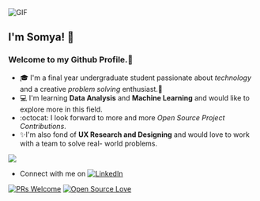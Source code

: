 
  <img align="center" alt="GIF" src="https://media3.giphy.com/media/26u4nJPf0JtQPdStq/giphy.gif" />
  
## I'm Somya! :woman:

### Welcome to my Github Profile.🤩

- 🎓 I'm a final year undergraduate student passionate about *technology* and a creative *problem solving* enthusiast.🚀
- 💻 I'm learning **Data Analysis** and **Machine Learning** and would like to explore more in this field.
- :octocat: I look forward to more and more *Open Source Project Contributions*. 
- ✨I'm also fond of **UX Research and Designing** and would love to work with a team to solve real- world problems.



<img src="https://github-readme-stats.vercel.app/api?username=somya1212&&show_icons=true&title_color=ffffff&icon_color=bb2acf&text_color=daf7dc&bg_color=151515">

- Connect with me on [![LinkedIn](https://img.shields.io/static/v1.svg?label=Connect&message=@somyasbharti&color=grey&logo=linkedin&labelColor=blue&style=social)](https://www.linkedin.com/in/somyasbharti/)


[![PRs Welcome](https://img.shields.io/badge/PRs-welcome-brightgreen.svg?style=flat&logo=github)](https://github.com/somya1212/)  [![Open Source Love](https://badges.frapsoft.com/os/v2/open-source.svg?v=103)](https://github.com/somya1212/)
